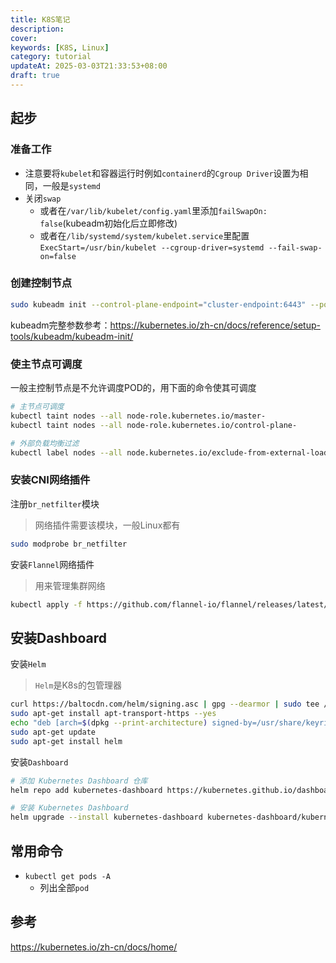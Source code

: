 ```yaml
---
title: K8S笔记
description:
cover:
keywords: [K8S, Linux]
category: tutorial
updateAt: 2025-03-03T21:33:53+08:00
draft: true
---
```


## 起步

### 准备工作

- 注意要将`kubelet`和容器运行时例如`containerd`的`Cgroup Driver`设置为相同，一般是`systemd`
- 关闭`swap`
  - 或者在`/var/lib/kubelet/config.yaml`里添加`failSwapOn: false`(kubeadm初始化后立即修改)
  - 或者在`/lib/systemd/system/kubelet.service`里配置`ExecStart=/usr/bin/kubelet --cgroup-driver=systemd --fail-swap-on=false`

### 创建控制节点

```bash
sudo kubeadm init --control-plane-endpoint="cluster-endpoint:6443" --pod-network-cidr="10.244.0.0/16" --service-cidr="10.96.0.0/16" -v=5
```

kubeadm完整参数参考：https://kubernetes.io/zh-cn/docs/reference/setup-tools/kubeadm/kubeadm-init/

### 使主节点可调度

一般主控制节点是不允许调度POD的，用下面的命令使其可调度

```bash
# 主节点可调度
kubectl taint nodes --all node-role.kubernetes.io/master-
kubectl taint nodes --all node-role.kubernetes.io/control-plane-

# 外部负载均衡过滤
kubectl label nodes --all node.kubernetes.io/exclude-from-external-load-balancers-
```

### 安装CNI网络插件

注册`br_netfilter`模块

> 网络插件需要该模块，一般Linux都有

```bash
sudo modprobe br_netfilter
```

安装`Flannel`网络插件

> 用来管理集群网络

```bash
kubectl apply -f https://github.com/flannel-io/flannel/releases/latest/download/kube-flannel.yml
```

## 安装Dashboard

安装`Helm`

> `Helm`是K8s的包管理器

```bash
curl https://baltocdn.com/helm/signing.asc | gpg --dearmor | sudo tee /usr/share/keyrings/helm.gpg > /dev/null
sudo apt-get install apt-transport-https --yes
echo "deb [arch=$(dpkg --print-architecture) signed-by=/usr/share/keyrings/helm.gpg] https://baltocdn.com/helm/stable/debian/ all main" | sudo tee /etc/apt/sources.list.d/helm-stable-debian.list
sudo apt-get update
sudo apt-get install helm
```

安装`Dashboard`

```bash
# 添加 Kubernetes Dashboard 仓库
helm repo add kubernetes-dashboard https://kubernetes.github.io/dashboard/

# 安装 Kubernetes Dashboard
helm upgrade --install kubernetes-dashboard kubernetes-dashboard/kubernetes-dashboard --create-namespace --namespace kubernetes-dashboard
```

## 常用命令

- `kubectl get pods -A`
  - 列出全部`pod`

## 参考

https://kubernetes.io/zh-cn/docs/home/
